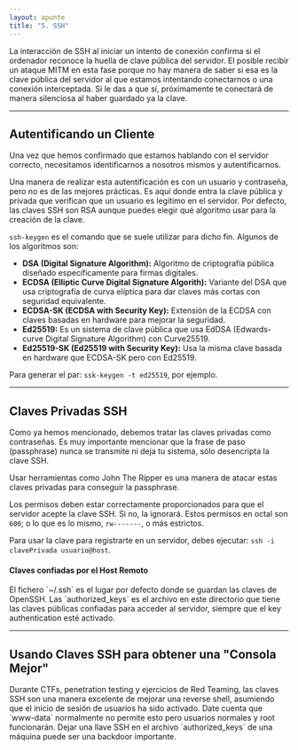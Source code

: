 ```yaml
---
layout: apunte
title: "5. SSH"
---
```


La interacción de SSH al iniciar un intento de conexión confirma si el ordenador reconoce la huella de clave pública del servidor. El posible recibir un ataque MITM en esta fase porque no hay manera de saber si esa es la clave pública del servidor al que estamos intentando conectarnos o una conexión interceptada. Si le das a que sí, próximamente te conectará de manera silenciosa al haber guardado ya la clave.

--------------
<h2>Autentificando un Cliente</h2>
Una vez que hemos confirmado que estamos hablando con el servidor correcto, necesitamos identificarnos a nosotros mismos y autentificarnos.

Una manera de realizar esta autentificación es con un usuario y contraseña, pero no es de las mejores prácticas. Es aquí donde entra la clave pública y privada que verifican que un usuario es legítimo en el servidor. Por defecto, las claves SSH son RSA aunque puedes elegir qué algoritmo usar para la creación de la clave.

`ssh-keygen` es el comando que se suele utilizar para dicho fin. Algunos de los algoritmos son:

- **DSA (Digital Signature Algorithm):** Algoritmo de criptografía pública diseñado específicamente para firmas digitales.
- **ECDSA (Elliptic Curve Digital Signature Algorith):** Variante del DSA que usa criptografía de curva elíptica para dar claves más cortas con seguridad equivalente.
- **ECDSA-SK (ECDSA with Security Key):** Extensión de la ECDSA con claves basadas en hardware para mejorar la seguridad.
- **Ed25519:** Es un sistema de clave pública que usa EdDSA (Edwards-curve Digital Signature Algorithm) con Curve25519.
- **Ed25519-SK (Ed25519 with Security Key):** Usa la misma clave basada en hardware que ECDSA-SK pero con Ed25519.

Para generar el par: `ssk-keygen -t ed25519`, por ejemplo.

----------------
<h2>Claves Privadas SSH</h2>
Como ya hemos mencionado, debemos tratar las claves privadas como contraseñas. Es muy importante mencionar que la frase de paso (passphrase) nunca se transmite ni deja tu sistema, sólo desencripta la clave SSH.

Usar herramientas como John The Ripper es una manera de atacar estas claves privadas para conseguir la passphrase.

Los permisos deben estar correctamente proporcionados para que el servidor acepte la clave SSH. Si no, la ignorará. Estos permisos en octal son `600`; o lo que es lo mismo,  `rw-------`, o más estrictos.

Para usar la clave para registrarte en un servidor, debes ejecutar: `ssh -i clavePrivada usuario@host`.

<h4>Claves confiadas por el Host Remoto</h4>
El fichero `~/.ssh` es el lugar por defecto donde se guardan las claves de OpenSSH. Las `authorized_keys` es el archivo en este directorio que tiene las claves públicas confiadas para acceder al servidor, siempre que el key authentication esté activado.

------------------
<h2>Usando Claves SSH para obtener una "Consola Mejor"</h2>
Durante CTFs, penetration testing y ejercicios de Red Teaming, las claves SSH son una manera excelente de mejorar una reverse shell, asumiendo que el inicio de sesión de usuarios ha sido activado. Date cuenta que `www-data` normalmente no permite esto pero usuarios normales y root funcionarán. Dejar una llave SSH en el archivo `authorized_keys` de una máquina puede ser una backdoor importante.